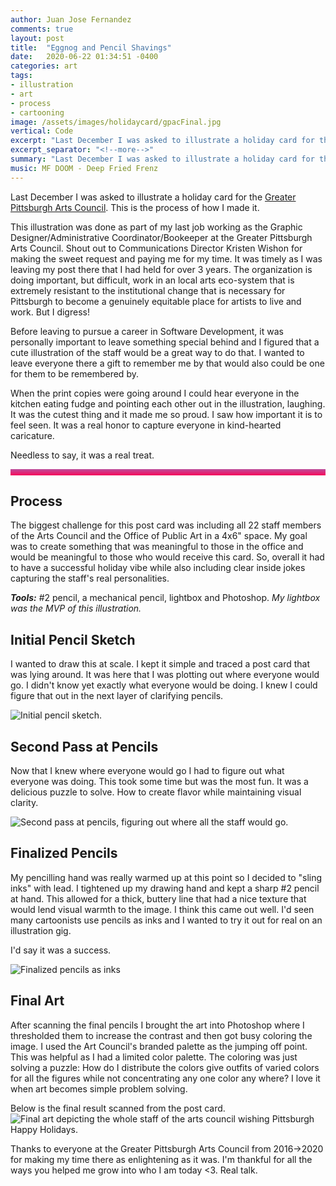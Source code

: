 ```yaml
---
author: Juan Jose Fernandez
comments: true
layout: post
title:  "Eggnog and Pencil Shavings"
date:   2020-06-22 01:34:51 -0400
categories: art
tags:
- illustration
- art
- process
- cartooning
image: /assets/images/holidaycard/gpacFinal.jpg
vertical: Code
excerpt: "Last December I was asked to illustrate a holiday card for the Greater Pittsburgh Arts Council. This is the process of how I made it."
excerpt_separator: "<!--more-->"
summary: "Last December I was asked to illustrate a holiday card for the Greater Pittsburgh Arts Council. This is the process of how I made it."
music: MF DOOM - Deep Fried Frenz
---
```

<style>
.bar{
    height: 10px;
    background: #bc4e9c;  /* fallback for old browsers */
    background: -webkit-linear-gradient(to top, #f80759, #bc4e9c);  /* Chrome 10-25, Safari 5.1-6 */
    background: linear-gradient(to top, #f80759, #bc4e9c); /* W3C, IE 10+/ Edge, Firefox 16+, Chrome 26+, Opera 12+, Safari 7+ */
    }
</style>
Last December I was asked to illustrate a holiday card for the [Greater Pittsburgh Arts Council](https://www.pittsburghartscouncil.org/). This is the process of how I made it.

This illustration was done as part of my last job working as the Graphic Designer/Administrative Coordinator/Bookeeper at the Greater Pittsburgh Arts Council. Shout out to Communications Director Kristen Wishon for making the sweet request and paying me for my time. It was timely as I was leaving my post there that I had held for over 3 years. The organization is doing important, but difficult, work in an local arts eco-system that is extremely resistant to the institutional change that is necessary for Pittsburgh to become a genuinely equitable place for artists to live and work. But I digress! 
<!--more-->
Before leaving to pursue a career in Software Development, it was personally important to leave something special behind and I figured that a cute illustration of the staff would be a great way to do that. I wanted to leave everyone there a gift to remember me by that would also could be one for them to be remembered by. 

When the print copies were going around I could hear everyone in the kitchen eating fudge and pointing each other out in the illustration, laughing. It was the cutest thing and it made me so proud. I saw how important it is to feel seen. It was a real honor to capture everyone in kind-hearted caricature.

Needless to say, it was a real treat.

<div class="bar"></div>

## Process ##

The biggest challenge for this post card was including all 22 staff members of the Arts Council and the Office of Public Art in a 4x6" space. My goal was to create something that was meaningful to those in the office and would be meaningful to those who would receive this card. So, overall it had to have a successful holiday vibe while also including clear inside jokes capturing the staff's real personalities.


***Tools:*** #2 pencil, a mechanical pencil, lightbox and Photoshop.
*My lightbox was the MVP of this illustration.*

## Initial Pencil Sketch ##
I wanted to draw this at scale. I kept it simple and traced a post card that was lying around. It was here that I was plotting out where everyone would go. I didn't know yet exactly what everyone would be doing. I knew I could figure that out in the next layer of clarifying pencils.

![Initial pencil sketch.]({{site.url}}/assets/images/holidaycard/gpac-initial-pencils.jpg)
## Second Pass at Pencils ##
Now that I knew where everyone would go I had to figure out what everyone was doing. This took some time but was the most fun. It was a delicious puzzle to solve. How to create flavor while maintaining visual clarity.

![Second pass at pencils, figuring out where all the staff would go.]({{site.url}}/assets/images/holidaycard/gpac-second-pencils.jpg)
## Finalized Pencils ##
My pencilling hand was really warmed up at this point so I decided to "sling inks" with lead. I tightened up my drawing hand and kept a sharp #2 pencil at hand. This allowed for a thick, buttery line that had a nice texture that would lend visual warmth to the image. I think this came out well. I'd seen many cartoonists use pencils as inks and I wanted to try it out for real on an illustration gig. 

I'd say it was a success.

![Finalized pencils as inks]({{site.url}}/assets/images/holidaycard/gpac-final-pencils.jpg)
## Final Art ##
After scanning the final pencils I brought the art into Photoshop where I thresholded them to increase the contrast and then got busy coloring the image. I used the Art Council's branded palette as the jumping off point. This was helpful as I had a limited color palette. The coloring was just solving a puzzle: How do I distribute the colors give outfits of varied colors for all the figures while not concentrating any one color any where? I love it when art becomes simple problem solving. 

Below is the final result scanned from the post card.
![Final art depicting the whole staff of the arts council wishing Pittsburgh Happy Holidays.]({{site.url}}/assets/images/holidaycard/gpacFinal.jpg)

Thanks to everyone at the Greater Pittsburgh Arts Council from 2016->2020 for making my time there as enlightening as it was. I'm thankful for all the ways you helped me grow into who I am today <3. Real talk.

